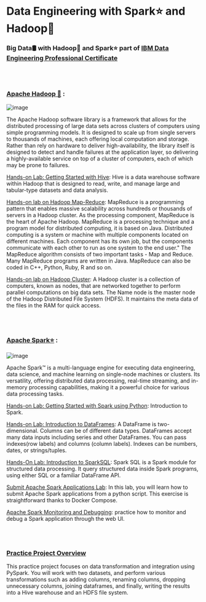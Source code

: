 #  **Data Engineering with Spark⭐ and Hadoop🐘**

###  **Big Data🛢️ with Hadoop🐘 and Spark⭐ part of [IBM Data Engineering Professional Certificate](https://www.coursera.org/professional-certificates/ibm-data-engineer#courses)**
 

<br/><br/>




### **[Apache Hadoop 🐘](https://hadoop.apache.org/)** : 

![image](https://github.com/Kmohamedalie/Big-Data-Hadoop-Spark-lab/assets/63104472/b991829a-56b0-466a-85aa-5ab6b9280a6e)


The Apache Hadoop software library is a framework that allows for the distributed processing of large data sets across clusters of computers using simple programming models. It is designed to scale up from single servers to thousands of machines, each offering local computation and storage. Rather than rely on hardware to deliver high-availability, the library itself is designed to detect and handle failures at the application layer, so delivering a highly-available service on top of a cluster of computers, each of which may be prone to failures.

[Hands-on Lab: Getting Started with Hive](https://github.com/Kmohamedalie/Data-Engineering/tree/master/Hands-on%20Lab%3A%20Getting%20Started%20with%20Hive): Hive is a data warehouse software within Hadoop that is designed to read, write, and manage large and tabular-type datasets and data analysis.

[Hands-on lab on Hadoop Map-Reduce](https://github.com/Kmohamedalie/IBM-Hadoop-Spark-lab/tree/master/Hands-on%20Lab%3A%20Hadoop%20MapReduce): MapReduce is a programming pattern that enables massive scalability across hundreds or thousands of servers in a Hadoop cluster. As the processing component, MapReduce is the heart of Apache Hadoop. MapReduce is a processing technique and a program model for distributed computing, it is based on Java. Distributed computing is a system or machine with multiple components located on different machines. Each component has its own job, but the components communicate with each other to run as one system to the end user." The MapReduce algorithm consists of two important tasks - Map and Reduce. Many MapReduce programs are written in Java. MapReduce can also be coded in C++, Python, Ruby, R and so on.

[Hands-on lab on Hadoop Cluster](https://github.com/Kmohamedalie/IBM-Hadoop-Spark-lab/tree/master/Hands-on%20lab%20on%20Hadoop%20Cluster): A Hadoop cluster is a collection of computers, known as nodes, that are networked together to perform parallel computations on big data sets. The Name node is the master node of the Hadoop Distributed File System (HDFS). It maintains the meta data of the files in the RAM for quick access.
 

<br/><br/>




### **[Apache Spark⭐](https://spark.apache.org/)** : 

![image](https://github.com/Kmohamedalie/Big-Data-Hadoop-Spark-lab/assets/63104472/331e54b4-b021-47cd-9a0e-8641cc256e53)



Apache Spark™ is a multi-language engine for executing data engineering, data science, and machine learning on single-node machines or clusters. Its versatility, offering distributed data processing, real-time streaming, and in-memory processing capabilities, making it a powerful choice for various data processing tasks. 

[Hands-on Lab: Getting Started with Spark using Python](https://github.com/Kmohamedalie/Big-Data-Hadoop-Spark-lab/tree/master/Hands-on%20Lab%3A%20Getting%20Started%20with%20Spark%20using%20Python): Introduction to Spark.

[Hands-on Lab: Introduction to DataFrames](https://github.com/Kmohamedalie/Big-Data-Hadoop-Spark-lab/blob/master/Hands-on%20Lab%3A%20Introduction%20to%20DataFrames/DataFrames.ipynb): A DataFrame is two-dimensional. Columns can be of different data types. DataFrames accept many data inputs including series and other DataFrames. You can pass indexes(row labels) and columns (column labels). Indexes can be numbers, dates, or strings/tuples.

[Hands-On Lab: Introduction to SparkSQL](https://github.com/Kmohamedalie/Big-Data-Hadoop-Spark-lab/blob/master/Hands-On%20Lab%3A%20Introduction%20to%20SparkSQL/SparkSQL.ipynb): Spark SQL is a Spark module for structured data processing. It query structured data inside Spark programs, using either SQL or a familiar DataFrame API.

[Submit Apache Spark Applications Lab](https://github.com/Kmohamedalie/Big-Data-Hadoop-Spark-lab/blob/master/Hands-on%20Lab%3A%20Submit%20Apache%20Spark%20Applications/Spark%20Application.pdf): In this lab, you will learn how to submit Apache Spark applications from a python script. This exercise is straightforward thanks to Docker Compose.

[Apache Spark Monitoring and Debugging](https://github.com/Kmohamedalie/Big-Data-Hadoop-Spark-lab/tree/master/Apache%20Spark%20Monitoring%20and%20Debugging): practice how to monitor and debug a Spark application through the web UI.

<br/><br/>



### **[Practice Project Overview](https://github.com/Kmohamedalie/Big-Data-Hadoop-Spark-lab/blob/master/Practice%20Project/FinalAssignment.ipynb)**
This practice project focuses on data transformation and integration using PySpark. You will work with two datasets, and perform various transformations such as adding columns, renaming columns, dropping unnecessary columns, joining dataframes, and finally, writing the results into a Hive warehouse and an HDFS file system.
